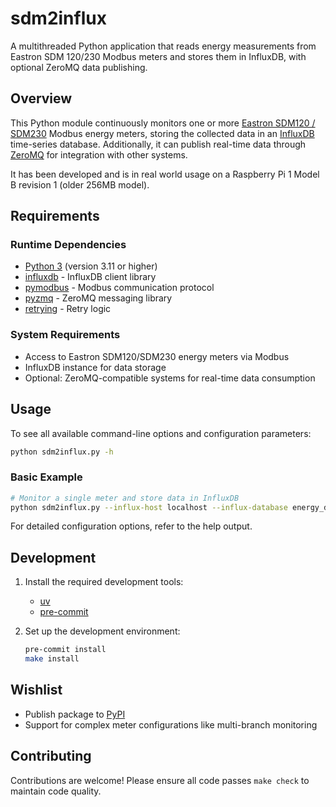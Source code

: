# sdm2influx

A multithreaded Python application that reads energy measurements from Eastron SDM 120/230 Modbus
meters and stores them in InfluxDB, with optional ZeroMQ data publishing.

## Overview

This Python module continuously monitors one or more
[Eastron SDM120 / SDM230](http://www.eastrongroup.com/products/10.html) Modbus energy meters,
storing the collected data in an [InfluxDB](https://www.influxdata.com/time-series-platform/influxdb/)
time-series database. Additionally, it can publish real-time data through
[ZeroMQ](https://zeromq.org) for integration with other systems.

It has been developed and is in real world usage on a Raspberry Pi 1 Model B revision 1 (older 256MB model).

## Requirements

### Runtime Dependencies

* [Python 3](https://www.python.org) (version 3.11 or higher)
* [influxdb](https://pypi.org/project/influxdb/) - InfluxDB client library
* [pymodbus](https://pypi.org/project/pymodbus/) - Modbus communication protocol
* [pyzmq](https://pypi.org/project/pyzmq/) - ZeroMQ messaging library
* [retrying](https://pypi.org/project/retrying/) - Retry logic

### System Requirements

* Access to Eastron SDM120/SDM230 energy meters via Modbus
* InfluxDB instance for data storage
* Optional: ZeroMQ-compatible systems for real-time data consumption

## Usage

To see all available command-line options and configuration parameters:

```bash
python sdm2influx.py -h
```

### Basic Example

```bash
# Monitor a single meter and store data in InfluxDB
python sdm2influx.py --influx-host localhost --influx-database energy_data
```

For detailed configuration options, refer to the help output.

## Development

1. Install the required development tools:
   * [uv](https://github.com/astral-sh/uv)
   * [pre-commit](https://pre-commit.com/)

2. Set up the development environment:

   ```bash
   pre-commit install
   make install
   ```

## Wishlist

* Publish package to [PyPI](https://pypi.org)
* Support for complex meter configurations like multi-branch monitoring

## Contributing

Contributions are welcome! Please ensure all code passes `make check` to maintain code quality.

